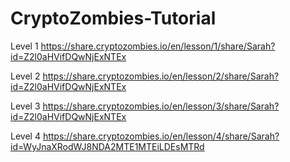 # CryptoZombies-Tutorial

Level 1 
https://share.cryptozombies.io/en/lesson/1/share/Sarah?id=Z2l0aHVifDQwNjExNTEx

Level 2
https://share.cryptozombies.io/en/lesson/2/share/Sarah?id=Z2l0aHVifDQwNjExNTEx

Level 3
https://share.cryptozombies.io/en/lesson/3/share/Sarah?id=Z2l0aHVifDQwNjExNTEx

Level 4
https://share.cryptozombies.io/en/lesson/4/share/Sarah?id=WyJnaXRodWJ8NDA2MTE1MTEiLDEsMTRd
